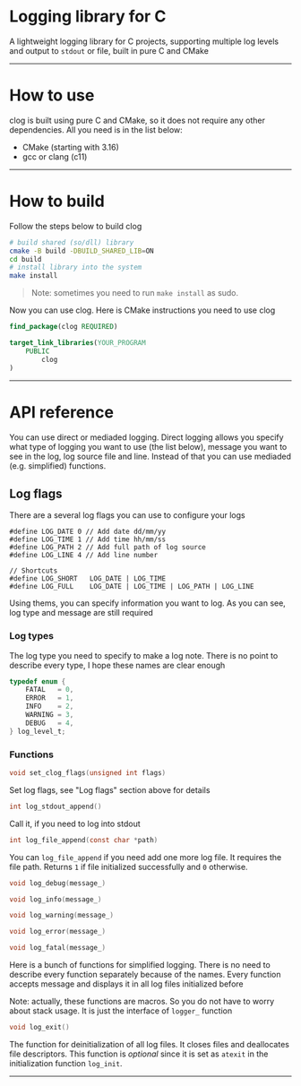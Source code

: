 # Logging library for C

A lightweight logging library for C projects, supporting multiple log levels and output to `stdout` or file, built in pure C and CMake

---
# How to use
clog is built using pure C and CMake, so it does not require any other dependencies. All you need is in the list below:
- CMake (starting with 3.16)
- gcc or clang (c11)
---

# How to build
Follow the steps below to build clog

```bash
# build shared (so/dll) library
cmake -B build -DBUILD_SHARED_LIB=ON
cd build
# install library into the system
make install
```

> Note: sometimes you need to run `make install` as sudo.

Now you can use clog. Here is CMake instructions you need to use clog

```cmake
find_package(clog REQUIRED)

target_link_libraries(YOUR_PROGRAM
    PUBLIC
        clog
)
```

---

# API reference
You can use direct or mediaded logging. Direct logging allows you specify what type of logging you want to use (the list below), message you want to see in the log, log source file and line. Instead of that you can use mediaded (e.g. simplified) functions.

## Log flags
There are a several log flags you can use to configure your logs
```
#define LOG_DATE 0 // Add date dd/mm/yy
#define LOG_TIME 1 // Add time hh/mm/ss
#define LOG_PATH 2 // Add full path of log source
#define LOG_LINE 4 // Add line number

// Shortcuts
#define LOG_SHORT   LOG_DATE | LOG_TIME
#define LOG_FULL    LOG_DATE | LOG_TIME | LOG_PATH | LOG_LINE
```

Using thems, you can specify information you want to log. As you can see, log type and message are still required


### Log types
The log type you need to specify to make a log note. There is no point to describe every type, I hope these names are clear enough
```c
typedef enum {
    FATAL   = 0,
    ERROR   = 1,
    INFO    = 2,
    WARNING = 3,
    DEBUG   = 4,
} log_level_t;
```

### Functions

```c
void set_clog_flags(unsigned int flags)
```
Set log flags, see "Log flags" section above for details

```c
int log_stdout_append()
```
Call it, if you need to log into stdout

```c
int log_file_append(const char *path)
```

You can `log_file_append` if you need add one more log file. It requires the file path. Returns `1` if file initialized successfully and `0` otherwise.

```c
void log_debug(message_)

void log_info(message_)

void log_warning(message_)

void log_error(message_)

void log_fatal(message_)
```

Here is a bunch of functions for simplified logging. There is no need to describe every function separately because of the names. Every function accepts message and displays it in all log files initialized before

Note: actually, these functions are macros. So you do not have to worry about stack usage. It is just the interface of `logger_` function

```c
void log_exit()
```

The function for deinitialization of all log files. It closes files and deallocates file descriptors. This function is *optional* since it is set as `atexit` in the initialization function `log_init`.

---